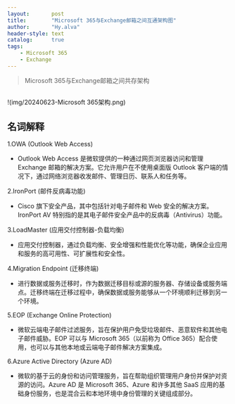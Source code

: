 ```yaml
---
layout:       post
title:        "Microsoft 365与Exchange邮箱之间互通架构图"
author:       "Hy.alva"
header-style: text
catalog:      true
tags:
    - Microsoft 365
    - Exchange
---
```


> Microsoft 365与Exchange邮箱之间共存架构
##
!(img/20240623-Microsoft 365架构.png)

## 名词解释

1.OWA (Outlook Web Access)
*   Outlook Web Access 是微软提供的一种通过网页浏览器访问和管理 Exchange 邮箱的解决方案。它允许用户在不使用桌面版 Outlook 客户端的情况下，通过网络浏览器收发邮件、管理日历、联系人和任务等。

2.IronPort (邮件反病毒功能)
*   Cisco 旗下安全产品，其中包括针对电子邮件和 Web 安全的解决方案。IronPort AV 特别指的是其电子邮件安全产品中的反病毒（Antivirus）功能。

3.LoadMaster (应用交付控制器-负载均衡)
*   应用交付控制器，通过负载均衡、安全增强和性能优化等功能，确保企业应用和服务的高可用性、可扩展性和安全性。

4.Migration Endpoint (迁移终端) 
*   进行数据或服务迁移时，作为数据迁移目标或源的服务器、存储设备或服务端点。迁移终端在迁移过程中，确保数据或服务能够从一个环境顺利迁移到另一个环境。

5.EOP (Exchange Online Protection)
*   微软云端电子邮件过滤服务，旨在保护用户免受垃圾邮件、恶意软件和其他电子邮件威胁。EOP 可以与 Microsoft 365（以前称为 Office 365）配合使用，也可以与其他本地或云端电子邮件解决方案集成。

6.Azure Active Directory (Azure AD) 
*   微软的基于云的身份和访问管理服务，旨在帮助组织管理用户身份并保护对资源的访问。Azure AD 是 Microsoft 365、Azure 和许多其他 SaaS 应用的基础身份服务，也是混合云和本地环境中身份管理的关键组成部分。

